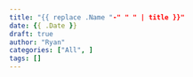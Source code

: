 ```yaml
---
title: "{{ replace .Name "-" " " | title }}"
date: {{ .Date }}
draft: true
author: "Ryan"
categories: ["All", ]
tags: []
---
```

